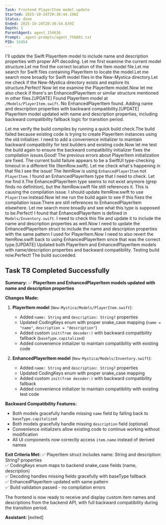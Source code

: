 ```yaml
---
Task: Frontend PlayerItem model update
Started: 2025-10-24T20:30:44.196Z
Status: done
Ended: 2025-10-24T20:38:54.639Z
Depth: 1
ParentAgent: agent_154616
Prompt: .agent-prompts/agent_756801.txt
PID: 15454
---
```


I'll update the Swift PlayerItem model to include name and description properties with proper API decoding. Let me first examine the current model structure.Let me find the correct location of the Item model file.Let me search for Swift files containing PlayerItem to locate the model.Let me search more broadly for Swift model files in the New-Mystica directory.Let me check if the New-Mystica directory exists and explore its structure.Perfect! Now let me examine the PlayerItem model.Now let me also check if there's an EnhancedPlayerItem or similar structure mentioned in other files.[UPDATE] Found PlayerItem model at `/Models/PlayerItem.swift`. No EnhancedPlayerItem found. Adding name and description properties with backward compatibility.[UPDATE] PlayerItem model updated with name and description properties, including backward compatibility fallback logic for transition period.

Let me verify the build compiles by running a quick build check.The build failed because existing code is trying to create PlayerItem instances using the old initializer. I need to add a convenience initializer to maintain backward compatibility for test builders and existing code.Now let me test the build again to ensure the backward compatibility initializer fixes the compilation issues.Good! The previous errors about PlayerItem initialization are fixed. The current build failure appears to be a SwiftUI type-checking timeout in a different file (ItemRow.swift). Let me check what's happening in that file.I see the issue! The ItemRow is using `EnhancedPlayerItem` not `PlayerItem`. I found an EnhancedPlayerItem type that I need to check. Let me find it.The EnhancedPlayerItem type seems to not exist anymore (grep finds no definition), but the ItemRow.swift file still references it. This is causing the compilation issue. I should update ItemRow.swift to use `PlayerItem` instead.Now let me run the build again to see if this fixes the compilation issue.There are still references to EnhancedPlayerItem elsewhere. Let me search more broadly and see what this type is supposed to be.Perfect! I found that EnhancedPlayerItem is defined in `Models/Inventory.swift`. I need to check this file and update it to include the name and description properties as well.Now I need to update the EnhancedPlayerItem struct to include the name and description properties with the same pattern I used for PlayerItem.Now I need to also revert the ItemRow.swift back to using EnhancedPlayerItem since that was the correct type.[UPDATE] Updated both PlayerItem and EnhancedPlayerItem models with name/description properties and backward compatibility. Testing build now.Perfect! The build succeeded. 

## Task T8 Completed Successfully

**Summary:**
✅ **PlayerItem and EnhancedPlayerItem models updated with name and description properties**

**Changes Made:**

1. **PlayerItem model** (`New-Mystica/Models/PlayerItem.swift`):
   - Added `name: String` and `description: String?` properties
   - Updated CodingKeys enum with proper snake_case mapping (`name = "name"`, `description = "description"`)
   - Added custom `init(from decoder:)` with backward compatibility fallback (`baseType.capitalized`)
   - Added convenience initializer to maintain compatibility with existing code

2. **EnhancedPlayerItem model** (`New-Mystica/Models/Inventory.swift`):
   - Added `name: String` and `description: String?` properties  
   - Updated CodingKeys enum with proper snake_case mapping
   - Added custom `init(from decoder:)` with backward compatibility fallback
   - Added convenience initializer to maintain compatibility with existing test code

**Backward Compatibility Features:**
- Both models gracefully handle missing `name` field by falling back to `baseType.capitalized`
- Both models gracefully handle missing `description` field (optional)
- Convenience initializers allow existing code to continue working without modification
- All UI components now correctly access `item.name` instead of derived names

**Exit Criteria Met:**
✅ PlayerItem struct includes name: String and description: String? properties  
✅ CodingKeys enum maps to backend snake_case fields (name, description)  
✅ Decoding handles missing fields gracefully with baseType fallback  
✅ EnhancedPlayerItem updated with same pattern  
✅ Build validation passed - no compilation errors

The frontend is now ready to receive and display custom item names and descriptions from the backend API, with full backward compatibility during the transition period.

**Assistant:** [exited]
